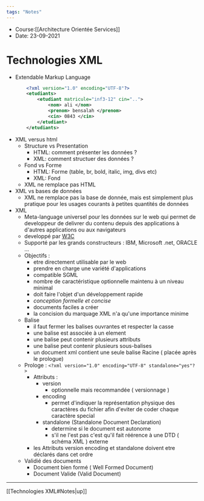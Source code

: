 ```yaml
---
tags: "Notes"
---
```


* Course:[[Architecture Orientée Services]]
* Date: 23-09-2021 


# Technologies XML
* Extendable Markup Language 
	```xml
		<?xml version="1.0" encoding="UTF-8"?>
		<etudiants>
			<etudiant matricule="inf3-12" cin="..">
				<nom> ali </nom>
				<prenom> bensalah </prenom>
				<cin> 0843 </cin>
			</etudiant>
		</etudiants>
	```
* XML versus html 
	* Structure vs Presentation
		* HTML: comment présenter les données ?
		* XML: comment structuer des données ?
	* Fond vs Forme
		* HTML: Forme (table, br, bold, italic, img, divs etc)
		* XML: Fond
	* XML ne remplace pas HTML 
* XML vs bases de données 
	* XML ne remplace pas la base de donnée, mais est simplement plus pratique pour les usages courants à petites quantités de données
* XML 
	* Meta-language universel pour les données sur le web qui permet de developpeur de delivrer du contenu depuis des applications à d'autres applications ou aux navigateurs 
	* developpé par [W3C](https://www.w3.org/XML) 
	* Supporté par les grands constructeurs : IBM, Microsoft .net, ORACLE ... 
	* Objectifs : 
		* etre directement utilisable par le web
		* prendre en charge une variété d'applications 
		* compatible SGML 
		* nombre de caractéristique optionnelle maintenu à un niveau minimal 
		* doit faire l'objet d'un développement rapide
		* *conception formelle et concise*
		* documents faciles a créer 
		* la concision du marquage XML n'a qu'une importance minime
	* Balise
		* il faut fermer les balises ouvrantes et respecter la casse
		* une balise est associée à un element
		* une balise peut contenir plusieurs attributs 
		* une balise peut contenir plusieurs sous-balises
		* un document xml contient une seule balise Racine ( placée après le prologue)
	* Prologe : ```<?xml version="1.0" encoding="UTF-8" standalone="yes"?>```
		*  Attributs : 
			*  version 
				*  optionnelle mais recommandée ( versionnage )
			*  encoding 
				*  permet d'indiquer la représentation physique des caractères du fichier afin d'eviter de coder chaque caractère special 
			*  standalone (Standalone Document Declaration)
				*  determine si le document est autonome
				*  s'il ne l'est pas c'est qu'il fait réérence à une DTD ( schéma XML ) externe
		*  les Attributs version encoding et standalone doivent etre déclarés dans cet ordre 
	* Validié des documents 
		* Document bien formé ( Well Formed Document)
		* Document Valide (Valid Document)

---
[[Technologies XML#Notes|up]]